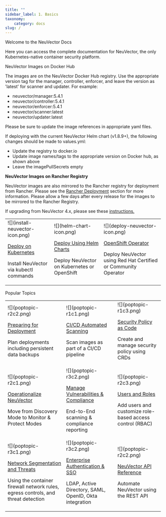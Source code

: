 ```yaml
---
title: ""
sidebar_label: 1. Basics
taxonomy:
    category: docs
slug: /
---
```


<p class="titles">Welcome to the NeuVector Docs</p>
<p class="subtitles">Here you can access the complete documentation for NeuVector, the only Kubernetes-native container security platform.</p>

<p class="subtitles">NeuVector Images on Docker Hub</p>

The images are on the NeuVector Docker Hub registry. Use the appropriate version tag for the manager, controller, enforcer, and leave the version as 'latest' for scanner and updater. For example:

+ neuvector/manager:5.4.1
+ neuvector/controller:5.4.1
+ neuvector/enforcer:5.4.1
+ neuvector/scanner:latest
+ neuvector/updater:latest

Please be sure to update the image references in appropriate yaml files.

If deploying with the current NeuVector Helm chart (v1.8.9+), the following changes should be made to values.yml:

+ Update the registry to docker.io
+ Update image names/tags to the appropriate version on Docker hub, as shown above
+ Leave the imagePullSecrets empty

<strong>NeuVector Images on Rancher Registry </strong>

NeuVector images are also mirrored to the Rancher registry for deployment from Rancher. Please see the [Rancher Deployment](deploying/rancher) section for more information. Please allow a few days after every release for the images to be mirrored to the Rancher Registry.

If upgrading from NeuVector 4.x, please see these <a href="releasenotes/5x#upgrading-from-neuvector-4x-to-5x">instructions.</a>

<table class="htmltable">	
<tr>		
	<td class="mainoptions">
		<div class="mainoptionicon">
			![](install-neuvector-icon.png)
		</div>
		<span class="mainheadingcontainer">
			<div class="mainheadingcenter">
				<p class="mainheading">
					<a href="deploying/kubernetes">Deploy on Kubernetes</a>
				</p> 
				<p class="maintext">Install NeuVector via kubectl commands</p> 
			</div>
		</span>
	</td>
	<td class="mainoptions">
		<div class="mainoptionicon">
			![](helm-chart-icon.png)
		</div>
		<span class="mainheadingcontainer">
			<div class="mainheadingcenter">
				<p class="mainheading">
					<a href="https://github.com/neuvector/neuvector-helm">Deploy Using Helm Charts</a>
				</p> 
				<p class="maintext">Deploy NeuVector on Kubernetes or OpenShift</p> 
			</div>
		</span>
	</td>
	<td class="mainoptions">
		<div class="mainoptionicon">
			![](deploy-neuvector-icon.png)
		</div>
		<span class="mainheadingcontainer">
			<div class="mainheadingcenter">
				<p class="mainheading">
					<a href="deploying/production/operators">OpenShift Operator</a>
				</p>
				<p class="maintext">Deploy NeuVector using Red Hat Certified or Community Operator</p>
			</div>
		</span>
	</td>
</tr>
</table>

<p class="titles">Popular Topics</p>

<table style={{border: "none"}}>
<tr>		
	<td class="poptopic"> 
		<span class="poptopiccontainer">
			<div class="poptopicicon">
				![](poptopic-r2c2.png)
			</div>
			<div class="poptopictextcenter">
				<p class="poptopictitle">
					<a href="deploying/production">Preparing for Deployment</a>
				</p>
				<p class="poptopictext">Plan deployments including persistent data backups</p>
			</div>	
		</span>
	</td>
	<td class="poptopic"> 
		<span class="poptopiccontainer">
			<div class="poptopicicon">
				![](poptopic-r1c1.png)
			</div>
			<div class="poptopictextcenter">
				<p class="poptopictitle">
					<a href="scanning/build">CI/CD Automated Scanning</a>
				</p>
				<p class="poptopictext">Scan images as part of a CI/CD pipeline</p>
			</div>	
		</span>
	</td>
	<td class="poptopic"> 
		<span class="poptopiccontainer">
			<div class="poptopicicon">
				![](poptopic-r1c3.png)
			</div>
			<div class="poptopictextcenter">
				<p class="poptopictitle">
					<a href="policy/usingcrd">Security Policy as Code</a>
				</p>
				<p class="poptopictext">Create and manage security policy using CRDs</p>
			</div>	
		</span>
	</td>
</tr>
<tr>
	<td class="poptopic"> 
		<span class="poptopiccontainer">
			<div class="poptopicicon">
				![](poptopic-r2c1.png)
			</div>
			<div class="poptopictextcenter">
				<p class="poptopictitle">
					<a href="policy/modes">Operationalize NeuVector</a>
				</p>
				<p class="poptopictext">Move from Discovery Mode to Monitor & Protect Modes</p>
			</div>	
		</span>
	</td>
	<td class="poptopic"> 
		<span class="poptopiccontainer">
			<div class="poptopicicon">
				![](poptopic-r3c2.png)
			</div>
			<div class="poptopictextcenter">
				<p class="poptopictitle">
					<a href="scanning/scanning">Manage Vulnerabilities & Compliance</a>
				</p>
				<p class="poptopictext">End-to-End scanning & compliance reporting</p>
			</div>
		</span>
	</td>
	<td class="poptopic"> 
		<span class="poptopiccontainer">
			<div class="poptopicicon">
				![](poptopic-r2c3.png)
			</div>
			<div class="poptopictextcenter">
				<p class="poptopictitle">
					<a href="configuration/users">Users and Roles</a>
				</p>
				<p class="poptopictext">Add users and customize role-based access control (RBAC)</p>
			</div>	
		</span>
	</td>	
</tr>	
<tr>
	<td class="poptopic"> 
		<span class="poptopiccontainer">
			<div class="poptopicicon">
				![](poptopic-r3c1.png)
			</div>
			<div class="poptopictextcenter">
				<p class="poptopictitle">
					<a href="policy/networkrules">Network Segmentation and Threats</a>
				</p>
				<p class="poptopictext">Using the container firewall network rules, egress controls, and threat detection</p>
			</div>
		</span>
	</td>
	<td class="poptopic"> 
		<span class="poptopiccontainer">
			<div class="poptopicicon">
				![](poptopic-r3c2.png)
			</div>
			<div class="poptopictextcenter">
				<p class="poptopictitle">
					<a href="integration/integration">Enterprise Authentication & SSO</a>
				</p>
				<p class="poptopictext">LDAP, Active Directory, SAML, OpenID, Okta integration</p>
			</div>	
		</span>
	</td>
	<td class="poptopic"> 
		<span class="poptopiccontainer">
			<div class="poptopicicon">
				![](poptopic-r2c2.png)
			</div>
			<div class="poptopictextcenter">
				<p class="poptopictitle">
					<a href="automation/automation">NeuVector API Reference</a>
				</p>
				<p class="poptopictext">Automate NeuVector using the REST API</p>
			</div>
		</span>
	</td>
</tr>	
</table>
